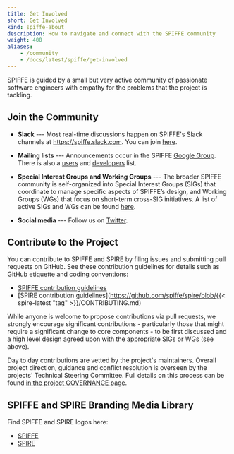 ```yaml
---
title: Get Involved
short: Get Involved
kind: spiffe-about
description: How to navigate and connect with the SPIFFE community
weight: 400
aliases:
    - /community
    - /docs/latest/spiffe/get-involved
---
```


SPIFFE is guided by a small but very active community of passionate software engineers with empathy for the problems that the project is tackling.

## Join the Community

* **Slack** --- Most real-time discussions happen on SPIFFE's Slack channels at https://spiffe.slack.com. You can join [here](https://slack.spiffe.io/).

* **Mailing lists** --- Announcements occur in the SPIFFE [Google Group](https://groups.google.com/a/spiffe.io/forum/#!forum/announce). There is also a [users](https://groups.google.com/a/spiffe.io/forum/#!forum/user-discussion) and [developers](https://groups.google.com/a/spiffe.io/forum/#!forum/dev-discussion) list.

* **Special Interest Groups and Working Groups** --- The broader SPIFFE community is self-organized into Special Interest Groups (SIGs) that coordinate to manage specific aspects of SPIFFE’s design, and Working Groups (WGs) that focus on short-term cross-SIG initiatives. A list of active SIGs and WGs can be found [here](https://github.com/spiffe/spiffe/tree/main/community).

* **Social media** --- Follow us on [Twitter](https://twitter.com/SPIFFEio).

## Contribute to the Project

You can contribute to SPIFFE and SPIRE by filing issues and submitting pull requests on GitHub. See these contribution guidelines for details such as GitHub etiquette and coding conventions:

* [SPIFFE contribution guidelines](https://github.com/spiffe/spiffe/blob/main/CONTRIBUTING.md)
* [SPIRE contribution guidelines](https://github.com/spiffe/spire/blob/{{< spire-latest "tag" >}}/CONTRIBUTING.md)

While anyone is welcome to propose contributions via pull requests, we strongly encourage significant contributions - particularly those that might require a significant change to core components - to be first discussed and a high level design agreed upon with the appropriate SIGs or WGs (see above).

Day to day contributions are vetted by the project's maintainers. Overall project direction, guidance and conflict resolution is overseen by the projects' Technical Steering Committee. Full details on this process can be found [in the project GOVERNANCE page](https://github.com/spiffe/spiffe/blob/main/GOVERNANCE.md).

## SPIFFE and SPIRE Branding Media Library

Find SPIFFE and SPIRE logos here:

* [SPIFFE](https://branding.cncf.io/projects/spiffe)
* [SPIRE](https://branding.cncf.io/projects/spire)
